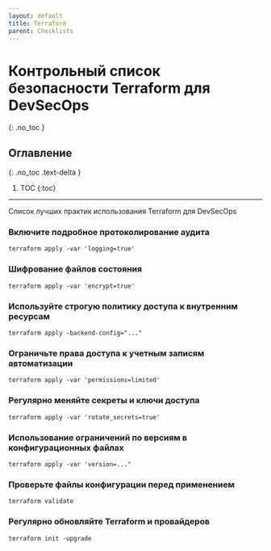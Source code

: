 ```yaml
---
layout: default
title: Terraform
parent: Checklists
---
```


# Контрольный список безопасности Terraform для DevSecOps
{: .no_toc }

## Оглавление
{: .no_toc .text-delta }

1. TOC
{:toc}

---

<span class="d-inline-block p-2 mr-1 v-align-middle bg-green-000"></span>Список лучших практик использования Terraform для DevSecOps




### Включите подробное протоколирование аудита

```
terraform apply -var 'logging=true'
```


### Шифрование файлов состояния   

```
terraform apply -var 'encrypt=true'
```

### Используйте строгую политику доступа к внутренним ресурсам      

```
terraform apply -backend-config="..."
```


### Ограничьте права доступа к учетным записям автоматизации 

```
terraform apply -var 'permissions=limited'
```

### Регулярно меняйте секреты и ключи доступа    

```
terraform apply -var 'rotate_secrets=true'
```

### Использование ограничений по версиям в конфигурационных файлах 

```
terraform apply -var 'version=..."
```

### Проверьте файлы конфигурации перед применением 

```
terraform validate
```

### Регулярно обновляйте Terraform и провайдеров

```
terraform init -upgrade
```
